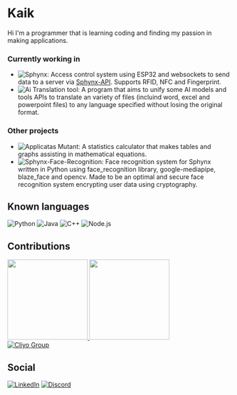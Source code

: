 # Kaik
Hi I'm a programmer that is learning coding and finding my passion in making applications.

### Currently working in
- ![Sphynx](https://github.com/cliyo/sphynx-esp32/):
  Access control system using ESP32 and websockets to send data to a server via [Sphynx-API](https://github.com/cliyo/sphynx-api). Supports RFID, NFC and Fingerprint.
- ![Ai Translation tool](https://github.com/snootic/ai-office-translator/):
  A program that aims to unify some AI models and tools APIs to translate an variety of files (incluind word, excel and powerpoint files) to any language specified without losing the original format.

### Other projects
- ![Applicatas Mutant](https://github.com/snootic/applicatas-mutant/):
  A statistics calculator that makes tables and graphs assisting in mathematical equations.
- ![Sphynx-Face-Recognition](https://github.com/cliyo/face-recognition):
  Face recognition system for Sphynx written in Python using face_recognition library, google-mediapipe, blaze_face and opencv. Made to be an optimal and secure face recognition system encrypting user data using cryptography.

## Known languages
![Python](https://img.shields.io/badge/Python-3776AB?logo=python&logoColor=fff)
![Java](https://img.shields.io/badge/Java-%23ED8B00.svg?logo=openjdk&logoColor=white)
![C++](https://img.shields.io/badge/C++-%2300599C.svg?logo=c%2B%2B&logoColor=white)
![Node.js](https://img.shields.io/badge/Node.js-6DA55F?logo=node.js&logoColor=white)

## Contributions
<div>
  <a href="https://github.com/Snootic"><img height="180em" src="https://github-readme-stats.vercel.app/api?username=Snootic&theme=transparent&bg_color=000&border_color=4b0082&show_icons=true&icon_color=32174d&title_color=4b0082&text_color=FFF&include_all_commits=true"/>
  
  <img height="180em" src="https://github-readme-stats-git-masterrstaa-rickstaa.vercel.app/api/top-langs/?username=Snootic&layout=compact&langs_count=7&bg_color=000&border_color=4b0082&title_color=32174d&text_color=FFF"/>

</div>
  </a><a href="https://github.com/Cliyo"><img src="https://avatars.githubusercontent.com/u/166717333?s=200&v=4" alt="Cliyo Group"></a>
</div>

## Social
[![LinkedIn](https://img.shields.io/badge/LinkedIn-000?style=for-the-badge&logo=linkedin&logoColor=0E76A8)](https://www.linkedin.com/in/kaikmen/)
[![Discord](https://img.shields.io/badge/Discord-000?style=for-the-badge&logo=discord)](https://discord.com/users/365299549595631616)
